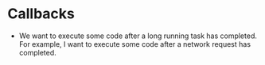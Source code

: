 # Callbacks

- We want to execute some code after a long running task has completed. For example, I want to execute some code after a network request has completed.
